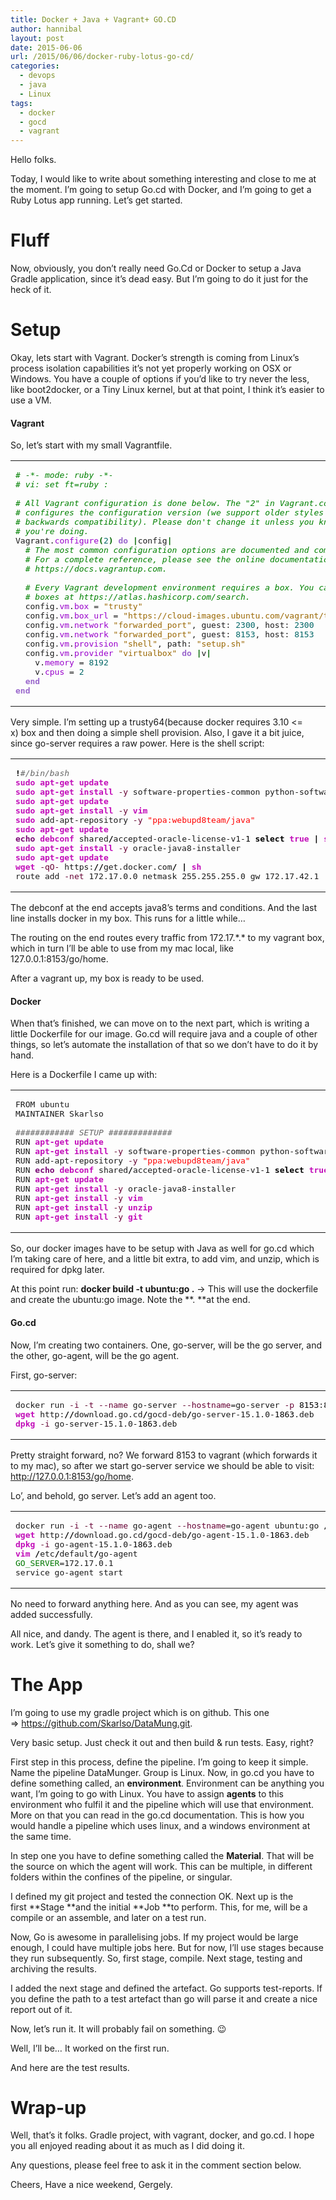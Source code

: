 ```yaml
---
title: Docker + Java + Vagrant+ GO.CD
author: hannibal
layout: post
date: 2015-06-06
url: /2015/06/06/docker-ruby-lotus-go-cd/
categories:
  - devops
  - java
  - Linux
tags:
  - docker
  - gocd
  - vagrant
---
```

Hello folks.

Today, I would like to write about something interesting and close to me at the moment. I&#8217;m going to setup Go.cd with Docker, and I&#8217;m going to get a Ruby Lotus app running. Let&#8217;s get started.

<!--more-->

# Fluff

Now, obviously, you don&#8217;t really need Go.Cd or Docker to setup a Java Gradle application, since it&#8217;s dead easy. But I&#8217;m going to do it just for the heck of it.

# Setup

Okay, lets start with Vagrant. Docker&#8217;s strength is coming from Linux&#8217;s process isolation capabilities it&#8217;s not yet properly working on OSX or Windows. You have a couple of options if you&#8217;d like to try never the less, like boot2docker, or a Tiny Linux kernel, but at that point, I think it&#8217;s easier to use a VM.

#### Vagrant

So, let&#8217;s start with my small Vagrantfile.

<div class="wp_syntax">
  <table>
    <tr>
      <td class="code">
        <pre class="ruby" style="font-family:monospace;"><span style="color:#008000; font-style:italic;"># -*- mode: ruby -*-</span>
<span style="color:#008000; font-style:italic;"># vi: set ft=ruby :</span>
&nbsp;
<span style="color:#008000; font-style:italic;"># All Vagrant configuration is done below. The "2" in Vagrant.configure</span>
<span style="color:#008000; font-style:italic;"># configures the configuration version (we support older styles for</span>
<span style="color:#008000; font-style:italic;"># backwards compatibility). Please don't change it unless you know what</span>
<span style="color:#008000; font-style:italic;"># you're doing.</span>
Vagrant.<span style="color:#9900CC;">configure</span><span style="color:#006600; font-weight:bold;">&#40;</span><span style="color:#006666;">2</span><span style="color:#006600; font-weight:bold;">&#41;</span> <span style="color:#9966CC; font-weight:bold;">do</span> <span style="color:#006600; font-weight:bold;">|</span>config<span style="color:#006600; font-weight:bold;">|</span>
  <span style="color:#008000; font-style:italic;"># The most common configuration options are documented and commented below.</span>
  <span style="color:#008000; font-style:italic;"># For a complete reference, please see the online documentation at</span>
  <span style="color:#008000; font-style:italic;"># https://docs.vagrantup.com.</span>
&nbsp;
  <span style="color:#008000; font-style:italic;"># Every Vagrant development environment requires a box. You can search for</span>
  <span style="color:#008000; font-style:italic;"># boxes at https://atlas.hashicorp.com/search.</span>
  config.<span style="color:#9900CC;">vm</span>.<span style="color:#9900CC;">box</span> = <span style="color:#996600;">"trusty"</span>
  config.<span style="color:#9900CC;">vm</span>.<span style="color:#9900CC;">box_url</span> = <span style="color:#996600;">"https://cloud-images.ubuntu.com/vagrant/trusty/current/trusty-server-cloudimg-amd64-vagrant-disk1.box"</span>
  config.<span style="color:#9900CC;">vm</span>.<span style="color:#9900CC;">network</span> <span style="color:#996600;">"forwarded_port"</span>, guest: <span style="color:#006666;">2300</span>, host: <span style="color:#006666;">2300</span>
  config.<span style="color:#9900CC;">vm</span>.<span style="color:#9900CC;">network</span> <span style="color:#996600;">"forwarded_port"</span>, guest: <span style="color:#006666;">8153</span>, host: <span style="color:#006666;">8153</span>
  config.<span style="color:#9900CC;">vm</span>.<span style="color:#9900CC;">provision</span> <span style="color:#996600;">"shell"</span>, path: <span style="color:#996600;">"setup.sh"</span>
  config.<span style="color:#9900CC;">vm</span>.<span style="color:#9900CC;">provider</span> <span style="color:#996600;">"virtualbox"</span> <span style="color:#9966CC; font-weight:bold;">do</span> <span style="color:#006600; font-weight:bold;">|</span>v<span style="color:#006600; font-weight:bold;">|</span>
    v.<span style="color:#9900CC;">memory</span> = <span style="color:#006666;">8192</span>
    v.<span style="color:#9900CC;">cpus</span> = <span style="color:#006666;">2</span>
  <span style="color:#9966CC; font-weight:bold;">end</span>
<span style="color:#9966CC; font-weight:bold;">end</span></pre>
      </td>
    </tr>
  </table>
</div>

Very simple. I&#8217;m setting up a trusty64(because docker requires 3.10 <= x) box and then doing a simple shell provision. Also, I gave it a bit juice, since go-server requires a raw power. Here is the shell script:

<div class="wp_syntax">
  <table>
    <tr>
      <td class="code">
        <pre class="bash" style="font-family:monospace;"><span style="color: #000000; font-weight: bold;">!</span><span style="color: #666666; font-style: italic;">#/bin/bash</span>
<span style="color: #c20cb9; font-weight: bold;">sudo</span> <span style="color: #c20cb9; font-weight: bold;">apt-get update</span>
<span style="color: #c20cb9; font-weight: bold;">sudo</span> <span style="color: #c20cb9; font-weight: bold;">apt-get install</span> <span style="color: #660033;">-y</span> software-properties-common python-software-properties
<span style="color: #c20cb9; font-weight: bold;">sudo</span> <span style="color: #c20cb9; font-weight: bold;">apt-get update</span>
<span style="color: #c20cb9; font-weight: bold;">sudo</span> <span style="color: #c20cb9; font-weight: bold;">apt-get install</span> <span style="color: #660033;">-y</span> <span style="color: #c20cb9; font-weight: bold;">vim</span>
<span style="color: #c20cb9; font-weight: bold;">sudo</span> add-apt-repository <span style="color: #660033;">-y</span> <span style="color: #ff0000;">"ppa:webupd8team/java"</span>
<span style="color: #c20cb9; font-weight: bold;">sudo</span> <span style="color: #c20cb9; font-weight: bold;">apt-get update</span>
<span style="color: #7a0874; font-weight: bold;">echo</span> <span style="color: #c20cb9; font-weight: bold;">debconf</span> shared<span style="color: #000000; font-weight: bold;">/</span>accepted-oracle-license-v1-<span style="color: #000000;">1</span> <span style="color: #000000; font-weight: bold;">select</span> <span style="color: #c20cb9; font-weight: bold;">true</span> <span style="color: #000000; font-weight: bold;">|</span> <span style="color: #c20cb9; font-weight: bold;">sudo</span> debconf-set-selections <span style="color: #000000; font-weight: bold;">&</span>amp;<span style="color: #000000; font-weight: bold;">&</span>amp; <span style="color: #7a0874; font-weight: bold;">echo</span> <span style="color: #c20cb9; font-weight: bold;">debconf</span> shared<span style="color: #000000; font-weight: bold;">/</span>accepted-oracle-license-v1-<span style="color: #000000;">1</span> seen <span style="color: #c20cb9; font-weight: bold;">true</span> <span style="color: #000000; font-weight: bold;">|</span> <span style="color: #c20cb9; font-weight: bold;">sudo</span> debconf-set-selections
<span style="color: #c20cb9; font-weight: bold;">sudo</span> <span style="color: #c20cb9; font-weight: bold;">apt-get install</span> <span style="color: #660033;">-y</span> oracle-java8-installer
<span style="color: #c20cb9; font-weight: bold;">sudo</span> <span style="color: #c20cb9; font-weight: bold;">apt-get update</span>
<span style="color: #c20cb9; font-weight: bold;">wget</span> <span style="color: #660033;">-qO-</span> https:<span style="color: #000000; font-weight: bold;">//</span>get.docker.com<span style="color: #000000; font-weight: bold;">/</span> <span style="color: #000000; font-weight: bold;">|</span> <span style="color: #c20cb9; font-weight: bold;">sh</span>
route add <span style="color: #660033;">-net</span> 172.17.0.0 netmask 255.255.255.0 gw 172.17.42.1</pre>
      </td>
    </tr>
  </table>
</div>

The debconf at the end accepts java8&#8217;s terms and conditions. And the last line installs docker in my box. This runs for a little while&#8230;

The routing on the end routes every traffic from 172.17.\*.\* to my vagrant box, which in turn I&#8217;ll be able to use from my mac local, like 127.0.0.1:8153/go/home.

After a vagrant up, my box is ready to be used.

#### Docker

When that&#8217;s finished, we can move on to the next part, which is writing a little Dockerfile for our image. Go.cd will require java and a couple of other things, so let&#8217;s automate the installation of that so we don&#8217;t have to do it by hand.

Here is a Dockerfile I came up with:

<div class="wp_syntax">
  <table>
    <tr>
      <td class="code">
        <pre class="bash" style="font-family:monospace;">FROM ubuntu
MAINTAINER Skarlso
&nbsp;
<span style="color: #666666; font-style: italic;">############ SETUP #############</span>
RUN <span style="color: #c20cb9; font-weight: bold;">apt-get update</span>
RUN <span style="color: #c20cb9; font-weight: bold;">apt-get install</span> <span style="color: #660033;">-y</span> software-properties-common python-software-properties
RUN add-apt-repository <span style="color: #660033;">-y</span> <span style="color: #ff0000;">"ppa:webupd8team/java"</span>
RUN <span style="color: #7a0874; font-weight: bold;">echo</span> <span style="color: #c20cb9; font-weight: bold;">debconf</span> shared<span style="color: #000000; font-weight: bold;">/</span>accepted-oracle-license-v1-<span style="color: #000000;">1</span> <span style="color: #000000; font-weight: bold;">select</span> <span style="color: #c20cb9; font-weight: bold;">true</span> <span style="color: #000000; font-weight: bold;">|</span> <span style="color: #c20cb9; font-weight: bold;">sudo</span> debconf-set-selections <span style="color: #000000; font-weight: bold;">&</span>amp;<span style="color: #000000; font-weight: bold;">&</span>amp; <span style="color: #7a0874; font-weight: bold;">echo</span> <span style="color: #c20cb9; font-weight: bold;">debconf</span> shared<span style="color: #000000; font-weight: bold;">/</span>accepted-oracle-license-v1-<span style="color: #000000;">1</span> seen <span style="color: #c20cb9; font-weight: bold;">true</span> <span style="color: #000000; font-weight: bold;">|</span> <span style="color: #c20cb9; font-weight: bold;">sudo</span> debconf-set-selections
RUN <span style="color: #c20cb9; font-weight: bold;">apt-get update</span>
RUN <span style="color: #c20cb9; font-weight: bold;">apt-get install</span> <span style="color: #660033;">-y</span> oracle-java8-installer
RUN <span style="color: #c20cb9; font-weight: bold;">apt-get install</span> <span style="color: #660033;">-y</span> <span style="color: #c20cb9; font-weight: bold;">vim</span>
RUN <span style="color: #c20cb9; font-weight: bold;">apt-get install</span> <span style="color: #660033;">-y</span> <span style="color: #c20cb9; font-weight: bold;">unzip</span>
RUN <span style="color: #c20cb9; font-weight: bold;">apt-get install</span> <span style="color: #660033;">-y</span> <span style="color: #c20cb9; font-weight: bold;">git</span></pre>
      </td>
    </tr>
  </table>
</div>

So, our docker images have to be setup with Java as well for go.cd which I&#8217;m taking care of here, and a little bit extra, to add vim, and unzip, which is required for dpkg later.

At this point run: **docker build -t ubuntu:go .** -> This will use the dockerfile and create the ubuntu:go image. Note the **. **at the end.

#### Go.cd

Now, I&#8217;m creating two containers. One, go-server, will be the go server, and the other, go-agent, will be the go agent.

First, go-server:

<div class="wp_syntax">
  <table>
    <tr>
      <td class="code">
        <pre class="bash" style="font-family:monospace;">docker run <span style="color: #660033;">-i</span> <span style="color: #660033;">-t</span> <span style="color: #660033;">--name</span> go-server <span style="color: #660033;">--hostname</span>=go-server <span style="color: #660033;">-p</span> <span style="color: #000000;">8153</span>:<span style="color: #000000;">8153</span> ubuntu:go <span style="color: #000000; font-weight: bold;">/</span>bin<span style="color: #000000; font-weight: bold;">/</span><span style="color: #c20cb9; font-weight: bold;">bash</span>
<span style="color: #c20cb9; font-weight: bold;">wget</span> http:<span style="color: #000000; font-weight: bold;">//</span>download.go.cd<span style="color: #000000; font-weight: bold;">/</span>gocd-deb<span style="color: #000000; font-weight: bold;">/</span>go-server-15.1.0-<span style="color: #000000;">1863</span>.deb
<span style="color: #c20cb9; font-weight: bold;">dpkg</span> <span style="color: #660033;">-i</span> go-server-15.1.0-<span style="color: #000000;">1863</span>.deb</pre>
      </td>
    </tr>
  </table>
</div>

Pretty straight forward, no? We forward 8153 to vagrant (which forwards it to my mac), so after we start go-server service we should be able to visit: http://127.0.0.1:8153/go/home.

Lo&#8217;, and behold, go server. Let&#8217;s add an agent too.

<div class="wp_syntax">
  <table>
    <tr>
      <td class="code">
        <pre class="bash" style="font-family:monospace;">docker run <span style="color: #660033;">-i</span> <span style="color: #660033;">-t</span> <span style="color: #660033;">--name</span> go-agent <span style="color: #660033;">--hostname</span>=go-agent ubuntu:go <span style="color: #000000; font-weight: bold;">/</span>bin<span style="color: #000000; font-weight: bold;">/</span><span style="color: #c20cb9; font-weight: bold;">bash</span>
<span style="color: #c20cb9; font-weight: bold;">wget</span> http:<span style="color: #000000; font-weight: bold;">//</span>download.go.cd<span style="color: #000000; font-weight: bold;">/</span>gocd-deb<span style="color: #000000; font-weight: bold;">/</span>go-agent-15.1.0-<span style="color: #000000;">1863</span>.deb
<span style="color: #c20cb9; font-weight: bold;">dpkg</span> <span style="color: #660033;">-i</span> go-agent-15.1.0-<span style="color: #000000;">1863</span>.deb
<span style="color: #c20cb9; font-weight: bold;">vim</span> <span style="color: #000000; font-weight: bold;">/</span>etc<span style="color: #000000; font-weight: bold;">/</span>default<span style="color: #000000; font-weight: bold;">/</span>go-agent
<span style="color: #007800;">GO_SERVER</span>=172.17.0.1
service go-agent start</pre>
      </td>
    </tr>
  </table>
</div>

No need to forward anything here. And as you can see, my agent was added successfully.

All nice, and dandy. The agent is there, and I enabled it, so it&#8217;s ready to work. Let&#8217;s give it something to do, shall we?

# The App

I&#8217;m going to use my gradle project which is on github. This one => https://github.com/Skarlso/DataMung.git.

Very basic setup. Just check it out and then build & run tests. Easy, right?

First step in this process, define the pipeline. I&#8217;m going to keep it simple. Name the pipeline DataMunger. Group is Linux. Now, in go.cd you have to define something called, an **environment**. Environment can be anything you want, I&#8217;m going to go with Linux. You have to assign **agents** to this environment who fulfil it and the pipeline which will use that environment. More on that you can read in the go.cd documentation. This is how you would handle a pipeline which uses linux, and a windows environment at the same time.

In step one you have to define something called the **Material**. That will be the source on which the agent will work. This can be multiple, in different folders within the confines of the pipeline, or singular.

I defined my git project and tested the connection OK. Next up is the first **Stage **and the initial **Job **to perform. This, for me, will be a compile or an assemble, and later on a test run.

Now, Go is awesome in parallelising jobs. If my project would be large enough, I could have multiple jobs here. But for now, I&#8217;ll use stages because they run subsequently. So, first stage, compile. Next stage, testing and archiving the results.

I added the next stage and defined the artefact. Go supports test-reports. If you define the path to a test artefact than go will parse it and create a nice report out of it.

Now, let&#8217;s run it. It will probably fail on something. 😉

Well, I&#8217;ll be&#8230; It worked on the first run.

And here are the test results.

# Wrap-up

Well, that&#8217;s it folks. Gradle project, with vagrant, docker, and go.cd. I hope you all enjoyed reading about it as much as I did doing it.

Any questions, please feel free to ask it in the comment section below.

Cheers,
Have a nice weekend,
Gergely.
